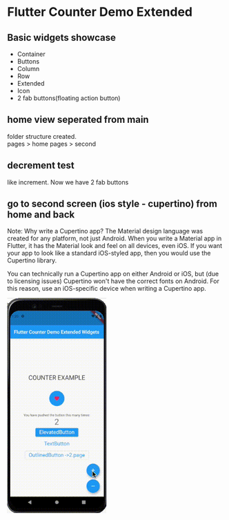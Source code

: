 # Flutter Counter Demo Extended

## Basic widgets showcase
* Container
* Buttons
* Column
* Row
* Extended
* Icon
* 2 fab buttons(floating action button)

## home view seperated from main
folder structure created.  
pages > home
pages > second 

## decrement test
like increment.  Now we have 2 fab buttons

## go to second screen (ios style - cupertino) from home and back
Note: Why write a Cupertino app? The Material design language was created for any platform, not just Android. When you write a Material app in Flutter, it has the Material look and feel on all devices, even iOS. If you want your app to look like a standard iOS-styled app, then you would use the Cupertino library.

You can technically run a Cupertino app on either Android or iOS, but (due to licensing issues) Cupertino won't have the correct fonts on Android. For this reason, use an iOS-specific device when writing a Cupertino app.

![picture alt](https://github.com/balabanferhat/flutter_counter_extended/raw/main/counter_demo_extended.gif)





